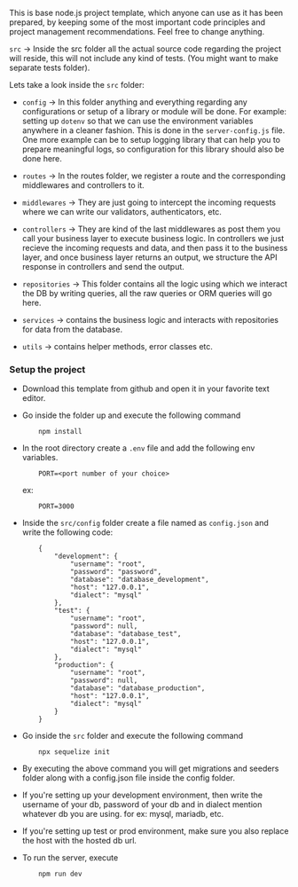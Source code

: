 This is base node.js project template, which anyone can use as it has been prepared, by keeping some of the most important code principles and project management recommendations. Feel free to change anything.

`src` -> Inside the src folder all the actual source code regarding the project will reside, this will not include any kind of tests. (You might want to make separate tests folder).

Lets take a look inside the `src` folder:
- `config` -> In this folder anything and everything regarding any configurations or setup of a library or module will be done. For example: setting up `dotenv` so that we can use the environment variables anywhere in a cleaner fashion. This is done in the `server-config.js` file. One more example can be to setup logging library that can help you to prepare meaningful logs, so configuration for this library should also be done here.

- `routes` -> In the routes folder, we register a route and the corresponding middlewares and controllers to it.

- `middlewares` -> They are just going to intercept the incoming requests where we can write our validators, authenticators, etc.

- `controllers` -> They are kind of the last middlewares as post them you call your business layer to execute business logic. In controllers we just recieve the incoming requests and data, and then pass it to the business layer, and once business layer returns an output, we structure the API response in controllers and send the output.

- `repositories` -> This folder contains all the logic using which we interact the DB by writing queries, all the raw queries or ORM queries will go here.

- `services` -> contains the business logic and interacts with repositories for data from the database.

- `utils` -> contains helper methods, error classes etc.

### Setup the project

- Download this template from github and open it in your favorite text editor.

- Go inside the folder up and execute the following command
    ```
        npm install
    ```

- In the root directory create a `.env` file and add the following env variables.
    ```
        PORT=<port number of your choice>
    ```
    ex:
    ```
        PORT=3000
    ```
- Inside the `src/config` folder create a file named as `config.json` and write the following code:
    ```
        {
            "development": {
                "username": "root",
                "password": "password",
                "database": "database_development",
                "host": "127.0.0.1",
                "dialect": "mysql"
            },
            "test": {
                "username": "root",
                "password": null,
                "database": "database_test",
                "host": "127.0.0.1",
                "dialect": "mysql"
            },
            "production": {
                "username": "root",
                "password": null,
                "database": "database_production",
                "host": "127.0.0.1",
                "dialect": "mysql"
            }
        }
    ```
- Go inside the `src` folder and execute the following command 
    ```
        npx sequelize init
    ```
- By executing the above command you will get migrations and seeders folder along with a config.json file inside the config folder.

- If you're setting up your development environment, then write the username of your db, password of your db and in dialect mention whatever db you are using. for ex: mysql, mariadb, etc.

- If you're setting up test or prod environment, make sure you also replace the host with the hosted db url.

- To run the server, execute 
    ```
        npm run dev
    ```